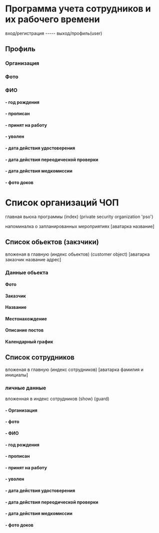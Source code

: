 # Программа учета сотрудников и их рабочего времени
вход/регистрация ----- выход/профиль(user)

## Профиль
### Организация
### Фото
### ФИО
#### - год рождения
#### - прописан
#### - принят на работу
#### - уволен
#### - дата действия удостоверения
#### - дата действия переодической проверки
#### - дата действия медкомиссии
#### - фото доков 

# Список организаций ЧОП
главная вьюха программы (index)
(private security organization 'pso')

напоминалка о запланированных мероприятиях
[аватарка название]

## Список обьектов (закзчики)
вложеная в главную (индекс обьектов) (customer object)
[аватарка заказчик название адрес]
### Данные обьекта
#### Фото
#### Заказчик
#### Название
#### Местонахождение
#### Описание постов

#### Календарный график

## Список сотрудников
вложеная в главную (индекс сотрудников)
[аватарка фамилия и инициалы]

### личные данные
вложенная в индекс сотрудников (show) (guard)
#### - Организация
#### - фото
#### - ФИО
#### - год рождения
#### - прописан
#### - принят на работу
#### - уволен
#### - дата действия удостоверения
#### - дата действия переодической проверки
#### - дата действия медкомиссии
#### - фото доков
